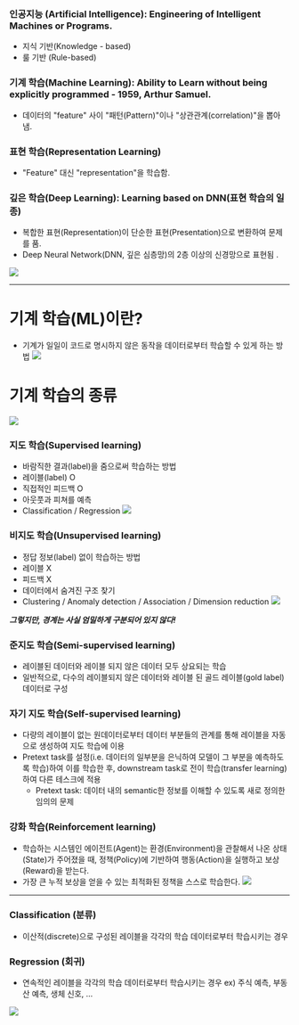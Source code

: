 
### 인공지능 (Artificial Intelligence): Engineering of Intelligent Machines or Programs.
- 지식 기반(Knowledge - based)
- 룰 기반 (Rule-based)


### 기계 학습(Machine Learning): Ability to Learn without being explicitly programmed - 1959, Arthur Samuel.
- 데이터의 "feature" 사이 "패턴(Pattern)"이나 "상관관계(correlation)"을 뽑아 냄.


### 표현 학습(Representation Learning)
- "Feature" 대신 "representation"을 학습함.


### 깊은 학습(Deep Learning): Learning based on DNN(표현 학습의 일종)
- 복합한 표현(Representation)이 단순한 표현(Presentation)으로 변환하여 문제를 품.
- Deep Neural Network(DNN, 깊은 심층망)의 2층 이상의 신경망으로 표현됨 .


![](ML_1_1.png)





---
# 기계 학습(ML)이란?

- 기계가 일일이 코드로 명시하지 않은 동작을 데이터로부터 학습할 수 있게 하는 방법 
![](ML_1_2.png)



# 기계 학습의 종류 

![](ML_1_3.jpg)

### 지도 학습(Supervised learning)
- 바람직한 결과(label)을 줌으로써 학습하는 방법 
- 레이블(label) O
- 직접적인 피드백 O
- 아웃풋과 피쳐를 예측
- Classification / Regression
![](ML_1_4.png)


### 비지도 학습(Unsupervised learning)
- 정답 정보(label) 없이 학습하는 방법 
- 레이블 X
- 피드백 X
- 데이터에서 숨겨진 구조 찾기 
- Clustering / Anomaly detection / Association / Dimension reduction
![](ML_1_5.png)


***그렇지만, 경계는 사실 엄밀하게 구분되어 있지 않다!***


### 준지도 학습(Semi-supervised learning)
- 레이블된 데이터와 레이블 되지 않은 데이터 모두 상요되는 학습
- 일반적으로, 다수의 레이블되지 않은 데이터와 레이블 된 골드 레이블(gold label)데이터로 구성


### 자기 지도 학습(Self-supervised learning)
- 다량의 레이블이 없는 원데이터로부터 데이터 부분들의 관계를 통해 레이블을 자동으로 생성하여 지도 학습에 이용
- Pretext task를 설정(i.e. 데이터의 일부분을 은닉하여 모델이 그 부분을 예측하도록 학습)하여 이를 학습한 후, downstream task로 전이 학습(transfer learning)하여 다른 테스크에 적용 
	- Pretext task: 데이터 내의 semantic한 정보를 이해할 수 있도록 새로 정의한 임의의 문제 


### 강화 학습(Reinforcement learning)
- 학습하는 시스템인 에이전트(Agent)는 환경(Environment)을 관찰해서 나온 상태(State)가 주어졌을 때, 정책(Policy)에 기반하여 행동(Action)을 실행하고 보상(Reward)을 받는다. 
- 가장 큰 누적 보상을 얻을 수 있는 최적화된 정책을 스스로 학습한다. 
![](ML_1_6.png)





---
### Classification (분류)
- 이산적(discrete)으로 구성된 레이블을 각각의 학습 데이터로부터 학습시키는 경우


### Regression (회귀)
- 연속적인 레이블을 각각의 학습 데이터로부터 학습시키는 경우 
ex) 주식 예측, 부동산 예측, 생체 신호, ...


![](ML_1_7.png)





